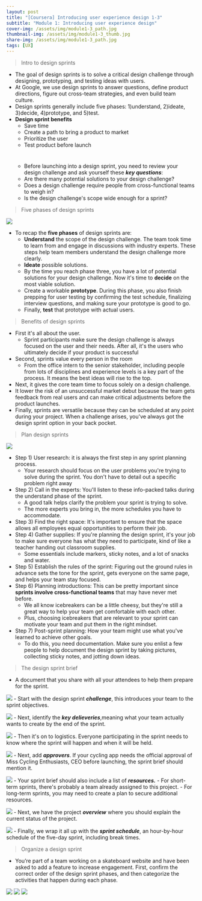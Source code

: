 ```yaml
---
layout: post
title: "[Coursera] Introducing user experience design 1-3"
subtitle: "Module 1: Introducing user experience design"
cover-img: /assets/img/module1-3_path.jpg
thumbnail-img: /assets/img/module1-3_thumb.jpg
share-img: /assets/img/module1-3_path.jpg
tags: [UX]
---
```


> Intro to design sprints

- The goal of design sprints is to solve a critical design challenge through designing, prototyping, and testing ideas with users. 
- At Google, we use design sprints to answer questions, define product directions, figure out cross-team strategies, and even build team culture.
- Design sprints generally include five phases: 1)understand, 2)ideate, 3)decide, 4)prototype, and 5)test.
- **Design sprint benefits**
	- Save time
    - Create a path to bring a product to market
    - Prioritize the user
    - Test product before launch
    #
    - Before launching into a design sprint, you need to review your design challenge and ask yourself these ***key questions***:
    - Are there many potential solutions to your design challenge?
    - Does a design challenge require people from cross-functional teams to weigh in?
    - Is the design challenge's scope wide enough for a sprint?

> Five phases of design sprints

![](https://velog.velcdn.com/images/erica990604/post/230a978d-30a5-4467-bc0b-5cc9e368adb9/image.png)
- To recap the **five phases** of design sprints are: 
	- **Understand** the scope of the design challenge. The team took time to learn from and engage in discussions with industry experts. These steps help team members understand the design challenge more clearly.
    - **Ideate** possible solutions.
    - By the time you reach phase three, you have a lot of potential solutions for your design challenge. Now it's time to **decide** on the most viable solution.
    - Create a workable **prototype**. During this phase, you also finish prepping for user testing by confirming the test schedule, finalizing interview questions, and making sure your prototype is good to go. 
    - Finally, **test** that prototype with actual users.

> Benefits of design sprints

- First it's all about the user. 
	- Sprint participants make sure the design challenge is always focused on the user and their needs. After all, it's the users who ultimately decide if your product is successful
- Second, sprints value every person in the room
	- From the office intern to the senior stakeholder, including people from lots of disciplines and experience levels is a key part of the process. It means the best ideas will rise to the top. 
- Next, it gives the core team time to focus solely on a design challenge. 
- It lower the risk of an unsuccessful market debut because the team gets feedback from real users and can make critical adjustments before the product launches. 
- Finally, sprints are versatile because they can be scheduled at any point during your project. When a challenge arises, you've always got the design sprint option in your back pocket.

> Plan design sprints

![](https://velog.velcdn.com/images/erica990604/post/e3a99847-4777-4996-b09a-5f48793c1be5/image.png)
- Step 1) User research: it is always the first step in any sprint planning process.
	- Your research should focus on the user problems you're trying to solve during the sprint. You don't have to detail out a specific problem right away
- Step 2) Call in the experts: You'll listen to these info-packed talks during the understand phase of the sprint. 
	- A good talk helps clarify the problem your sprint is trying to solve. 
    - The more experts you bring in, the more schedules you have to accommodate. 
- Step 3) Find the right space: It's important to ensure that the space allows all employees equal opportunities to perform their job. 
- Step 4) Gather supplies: If you're planning the design sprint, it's your job to make sure everyone has what they need to participate, kind of like a teacher handing out classroom supplies. 
  - Some essentials include markers, sticky notes, and a lot of snacks and water.
- Step 5) Establish the rules of the sprint: Figuring out the ground rules in advance sets the tone for the sprint, gets everyone on the same page, and helps your team stay focused. 
- Step 6) Planning introductions: This can be pretty important since **sprints involve cross-functional teams** that may have never met before. 
	- We all know icebreakers can be a little cheesy, but they're still a great way to help your team get comfortable with each other. 
    - Plus, choosing icebreakers that are relevant to your sprint can motivate your team and put them in the right mindset. 
- Step 7) Post-sprint planning: How your team might use what you've learned to achieve other goals. 
  - To do this, you need documentation. Make sure you enlist a few people to help document the design sprint by taking pictures, collecting sticky notes, and jotting down ideas.

> The design sprint brief

- A document that you share with all your attendees to help them prepare for the sprint.

![](https://velog.velcdn.com/images/erica990604/post/77eaa5e9-571a-43c9-b306-85b9f7e503e3/image.png)
	- Start with the design sprint ***challenge***, this introduces your team to the sprint objectives.

![](https://velog.velcdn.com/images/erica990604/post/31687e0b-18b6-4e1f-bde3-279810c09541/image.png)
	- Next, identify the ***key delieveries***,meaning what your team actually wants to create by the end of the sprint.

![](https://velog.velcdn.com/images/erica990604/post/f4be2981-2544-40ca-ac6c-b15bb5e90a87/image.png)
	- Then it's on to logistics. Everyone participating in the sprint needs to know where the sprint will happen and when it will be held. 
    
![](https://velog.velcdn.com/images/erica990604/post/531bbbe1-9e19-4674-b863-0de23cc39241/image.png)
	- Next, add ***approvers***. If your cycling app needs the official approval of Miss Cycling Enthusiasts, CEO before launching, the sprint brief should mention it. 

![](https://velog.velcdn.com/images/erica990604/post/95c823c1-4b23-48b3-823b-cdd581f736e5/image.png)
	- Your sprint brief should also include a list of ***resources.***
    - For short-term sprints, there's probably a team already assigned to this project. 
    - For long-term sprints, you may need to create a plan to secure additional resources.
    
![](https://velog.velcdn.com/images/erica990604/post/e43d6bc9-18fc-4a95-8a0e-5c084bf4012e/image.png)
	 - Next, we have the project ***overview*** where you should explain the current status of the project. 
     
![](https://velog.velcdn.com/images/erica990604/post/d3ac9aad-0e90-479b-9b79-166ce9cb8c67/image.png)
     - Finally, we wrap it all up with the ***sprint schedule***, an hour-by-hour schedule of the five-day sprint, including break times.

> Organize a design sprint

- You’re part of a team working on a skateboard website and have been asked to add a feature to increase engagement. First, confirm the correct order of the design sprint phases, and then categorize the activities that happen during each phase.

![](https://velog.velcdn.com/images/erica990604/post/59612ba8-fb62-483c-9865-e4ecc519ea6c/image.png)
![](https://velog.velcdn.com/images/erica990604/post/593b2922-8136-4d20-ab5e-fed2c4698ba3/image.png)
![](https://velog.velcdn.com/images/erica990604/post/a79ff992-8b50-441e-baf0-6fed168f2e2e/image.png)